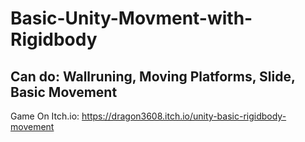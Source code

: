 # Basic-Unity-Movment-with-Rigidbody
Can do: Wallruning, Moving Platforms, Slide, Basic Movement
-----------------------------------------------------------
Game On Itch.io:
https://dragon3608.itch.io/unity-basic-rigidbody-movement
